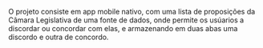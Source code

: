 O projeto consiste em app mobile nativo, com uma lista de proposições da Câmara Legislativa de uma fonte de dados, onde permite os usúarios a discordar ou concordar com elas, e armazenando em duas abas uma discordo e outra de concordo.
